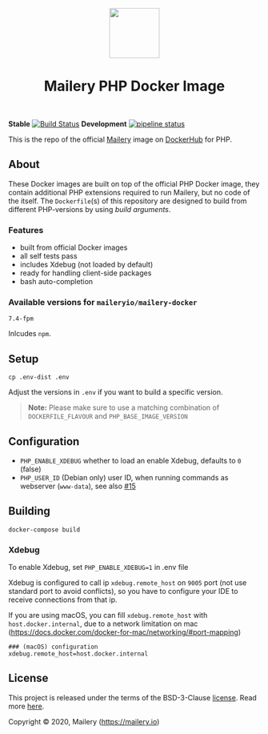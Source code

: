 <p align="center">
    <a href="https://www.docker.com/" target="_blank">
        <img src="https://www.docker.com/sites/default/files/mono_vertical_large.png" height="100px">
    </a>
    <h1 align="center">Mailery PHP Docker Image</h1>
    <br>
</p>

**Stable**
[![Build Status](https://travis-ci.com/maileryio/mailery-docker.svg?branch=master)](https://travis-ci.com/maileryio/mailery-docker)
**Development**
[![pipeline status](https://gitlab.com/maileryio/mailery-docker/badges/master/pipeline.svg)](https://gitlab.com/maileryio/mailery-docker/commits/master)


This is the repo of the official [Mailery](https://mailery.io/) image on [DockerHub](https://hub.docker.com/r/maileryio/mailery-docker/) for PHP.

## About

These Docker images are built on top of the official PHP Docker image, they contain additional PHP extensions required to run Mailery, but no code of the itself.
The `Dockerfile`(s) of this repository are designed to build from different PHP-versions by using *build arguments*.

### Features

- built from official Docker images
- all self tests pass
- includes Xdebug (not loaded by default)
- ready for handling client-side packages
- bash auto-completion

### Available versions for `maileryio/mailery-docker`

```
7.4-fpm
```

Inlcudes `npm`.

## Setup

    cp .env-dist .env

Adjust the versions in `.env` if you want to build a specific version.

> **Note:** Please make sure to use a matching combination of `DOCKERFILE_FLAVOUR` and `PHP_BASE_IMAGE_VERSION`


## Configuration

- `PHP_ENABLE_XDEBUG` whether to load an enable Xdebug, defaults to `0` (false)
- `PHP_USER_ID` (Debian only) user ID, when running commands as webserver (`www-data`), see also [#15](https://github.com/yiisoft/yii2-docker/issues/15)


## Building

    docker-compose build


### Xdebug

To enable Xdebug, set `PHP_ENABLE_XDEBUG=1` in .env file

Xdebug is configured to call ip `xdebug.remote_host` on `9005` port (not use standard port to avoid conflicts),
so you have to configure your IDE to receive connections from that ip.

If you are using macOS, you can fill `xdebug.remote_host` with `host.docker.internal`, due to a network limitation on mac (https://docs.docker.com/docker-for-mac/networking/#port-mapping)

    ### (macOS) configuration
    xdebug.remote_host=host.docker.internal

## License

This project is released under the terms of the BSD-3-Clause [license](LICENSE).
Read more [here](http://choosealicense.com/licenses/bsd-3-clause).

Copyright © 2020, Mailery (https://mailery.io)

